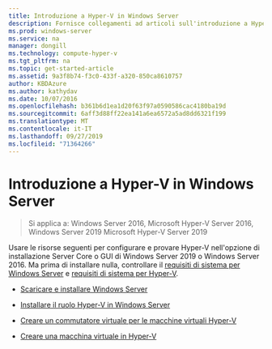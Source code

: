 ```yaml
---
title: Introduzione a Hyper-V in Windows Server
description: Fornisce collegamenti ad articoli sull'introduzione a Hyper-V
ms.prod: windows-server
ms.service: na
manager: dongill
ms.technology: compute-hyper-v
ms.tgt_pltfrm: na
ms.topic: get-started-article
ms.assetid: 9a3f8b74-f3c0-433f-a320-850ca8610757
author: KBDAzure
ms.author: kathydav
ms.date: 10/07/2016
ms.openlocfilehash: b361b6d1ea1d20f63f97a0590586cac4180ba19d
ms.sourcegitcommit: 6aff3d88ff22ea141a6ea6572a5ad8dd6321f199
ms.translationtype: MT
ms.contentlocale: it-IT
ms.lasthandoff: 09/27/2019
ms.locfileid: "71364266"
---
```

# <a name="get-started-with-hyper-v-on-windows-server"></a>Introduzione a Hyper-V in Windows Server

>Si applica a: Windows Server 2016, Microsoft Hyper-V Server 2016, Windows Server 2019 Microsoft Hyper-V Server 2019
  
Usare le risorse seguenti per configurare e provare Hyper-V nell'opzione di installazione Server Core o GUI di Windows Server 2019 o Windows Server 2016. Ma prima di installare nulla, controllare il [requisiti di sistema per Windows Server](../../../get-started/System-Requirements--and-Installation.md) e [requisiti di sistema per Hyper-V](../System-requirements-for-Hyper-V-on-Windows.md).

- [Scaricare e installare Windows Server](https://www.microsoft.com/evalcenter/evaluate-windows-server-2019)  

- [Installare il ruolo Hyper-V in Windows Server](Install-the-Hyper-V-role-on-Windows-Server.md)  
- [Creare un commutatore virtuale per le macchine virtuali Hyper-V](Create-a-virtual-switch-for-Hyper-V-virtual-machines.md)  
- [Creare una macchina virtuale in Hyper-V](Create-a-virtual-machine-in-Hyper-V.md)  